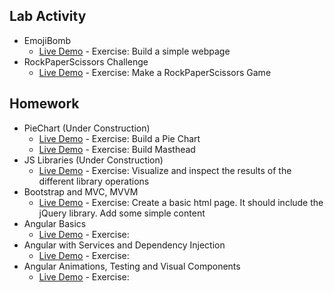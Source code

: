 ## Lab Activity
*  EmojiBomb
    - [Live Demo](https://emojibombstories.netlify.com/) -  Exercise: Build a simple webpage
*  RockPaperScissors Challenge
    - [Live Demo](https://rockpaperscissorschallenge.netlify.com/) -  Exercise: Make a RockPaperScissors Game
## Homework 
*  PieChart (Under Construction)
    - [Live Demo](https://piechart.netlify.com/) -  Exercise: Build a Pie Chart
    - [Live Demo](https://mastheadcss.netlify.com) - Exercise: Build Masthead
* JS Libraries (Under Construction)
    - [Live Demo](https://jslibraries.netlify.com/) - Exercise: Visualize and inspect the results of the different library operations
* Bootstrap and MVC, MVVM
    - [Live Demo](https://bootstraphw.netlify.com/) - Exercise: Create a basic html page. It should include the jQuery library. Add some simple content
* Angular Basics
    - [Live Demo]() - Exercise: 
* Angular with Services and Dependency Injection
    - [Live Demo]() - Exercise: 
* Angular Animations, Testing and Visual Components
    - [Live Demo]() - Exercise:
